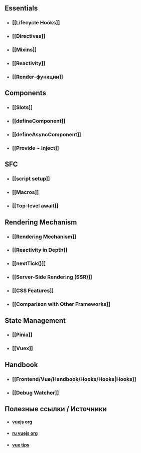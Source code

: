 ## Essentials
- ### [[Lifecycle Hooks]]
- ### [[Directives]]
- ### [[Mixins]]
- ### [[Reactivity]]
- ### [[Render-функции]]
## Components
- ### [[Slots]]
- ### [[defineComponent]]
- ### [[defineAsyncComponent]]
- ### [[Provide ~ Inject]]
## SFC
- ### [[script setup]]
- ### [[Macros]]
- ### [[Top-level await]]
## Rendering Mechanism
- ### [[Rendering Mechanism]]
- ### [[Reactivity in Depth]]
- ### [[nextTick()]]
- ### [[Server-Side Rendering (SSR)]]
- ### [[CSS Features]]
- ### [[Comparison with Other Frameworks]]
## State Management
- ### [[Pinia]]
- ### [[Vuex]]
## Handbook
- ### [[Frontend/Vue/Handbook/Hooks/Hooks|Hooks]]
- ### [[Debug Watcher]]
## Полезные ссылки / Источники
- #### [vuejs org](https://vuejs.org/)
- #### [ru vuejs org](https://v3.ru.vuejs.org/)
- #### [vue tips](https://mokkapps.de/vue-tips)
